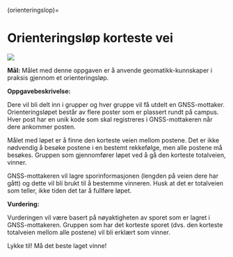 (orienteringslop)=
# Orienteringsløp korteste vei

![](../bilder/orientering.jpg)

**Mål:** Målet med denne oppgaven er å anvende geomatikk-kunnskaper i praksis gjennom et orienteringsløp. 

**Oppgavebeskrivelse:** 

Dere vil bli delt inn i grupper og hver gruppe vil få utdelt en GNSS-mottaker. Orienteringsløpet består av flere poster som er plassert rundt på campus. Hver post har en unik kode som skal registreres i GNSS-mottakeren når dere ankommer posten.

Målet med løpet er å finne den korteste veien mellom postene. Det er ikke nødvendig å besøke postene i en bestemt rekkefølge, men alle postene må besøkes. Gruppen som gjennomfører løpet ved å gå den korteste totalveien, vinner. 

GNSS-mottakeren vil lagre sporinformasjonen (lengden på veien dere har gått) og dette vil bli brukt til å bestemme vinneren. Husk at det er totalveien som teller, ikke tiden det tar å fullføre løpet.

**Vurdering:** 

Vurderingen vil være basert på nøyaktigheten av sporet som er lagret i GNSS-mottakeren. Gruppen som har det korteste sporet (dvs. den korteste totalveien mellom alle postene) vil bli erklært som vinner.

Lykke til! Må det beste laget vinne!

